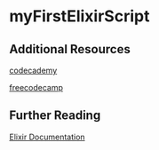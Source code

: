 # myFirstElixirScript

## Additional Resources
[codecademy](https://codecademy.com)

[freecodecamp](https://freecodecamp.org)

## Further Reading
[Elixir Documentation](https://elixir-lang.org/learning.html)
